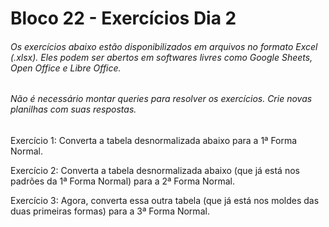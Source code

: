 # Bloco 22 - Exercícios Dia 2

###### Os exercícios abaixo estão disponibilizados em arquivos no formato Excel (.xlsx). Eles podem ser abertos em softwares livres como Google Sheets, Open Office e Libre Office.
###### Não é necessário montar queries para resolver os exercícios. Crie novas planilhas com suas respostas.

Exercício 1: Converta a tabela desnormalizada abaixo para a 1ª Forma Normal.

Exercício 2: Converta a tabela desnormalizada abaixo (que já está nos padrões da 1ª Forma Normal) para a 2ª Forma Normal.

Exercício 3: Agora, converta essa outra tabela (que já está nos moldes das duas primeiras formas) para a 3ª Forma Normal.

